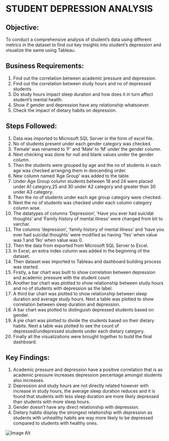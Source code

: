 # STUDENT DEPRESSION ANALYSIS

## Objective: 
To conduct a comprehensive analysis of student’s data using different metrics in the dataset to find out key insights into student’s depression and visualize the same using Tableau.

## Business Requirements:
1.	Find out the correlation between academic pressure and depression.
2.	Find out the correlation between study hours and no of depressed students.
3.	Do study hours impact sleep duration and how does it in turn affect student’s mental health.
4.	Show if gender and depression have any relationship whatsoever.
5.	Check the impact of dietary habits on depression.
   
## Steps Followed:
1.	Data was imported to Microsoft SQL Server in the form of excel file.
2.	No of students present under each gender category was checked.
3.	‘Female’ was renamed to ‘F’ and ‘Male’ to ‘M’ under the gender column.
4.	Next checking was done for null and blank values under the gender column.
5.	Then the students were grouped by age and the no of students in each age was checked arranging them in descending order.
6.	New column named ‘Age Group’ was added to the table.
7.	Under Age Group column students between 18 and 24 were placed under A1 category,25 and 30 under A2 category and greater than 30 under A3 category.
8.	Then the no of students under each age group category were checked.
9.	Next the no of students was checked under each column category column wise.
10.	The datatypes of columns ‘Depression’, ’Have you ever had suicidal thoughts’ and ‘Family history of mental illness’ were changed from bit to varchar.
11.	The columns ‘depression’, ‘family history of mental illness’ and ‘have you ever had suicidal thoughts’ were modified as having ‘Yes’ when value was 1 and ‘No’ when value 
    was 0.
12.	Then the data from exported from Microsoft SQL Server to Excel.
13.	In Excel, an extra index column was added in the beginning of the dataset.
14.	Then dataset was imported to Tableau and dashboard building process was started.
15.	Firstly, a bar chart was built to show correlation between depression and academic pressure with the student count
16.	Another bar chart was plotted to show relationship between study hours and no of students with depression as the label.
17.	A third bar chart was plotted to show relationship between sleep duration and average study hours. Next a table was plotted to show correlation between sleep duration 
    and depression.
18.	A bar chart was plotted to distinguish depressed students based on gender.
19.	A pie chart was plotted to divide the students based on their dietary habits. Next a table was plotted to see the count of depressed/undepressed students under each 
    dietary category.
20.	Finally all the visualizations were brought together to build the final dashboard.
 
## Key Findings:
1.	Academic pressure and depression have a positive correlation that is as academic pressure increases depression percentage amongst students also increases.
2.	Depression and study hours are not directly related however with increase in study hours, the average sleep duration reduces and it is found that students with less 
    sleep duration are more likely depressed than students with more sleep hours.
3.	Gender doesn’t have any direct relationship with depression.
4.	Dietary habits display the strongest relationship with depression as students with unhealthy habits are way more likely to be depressed compared to students with healthy 
    ones.

![Image Alt](image_url)   
